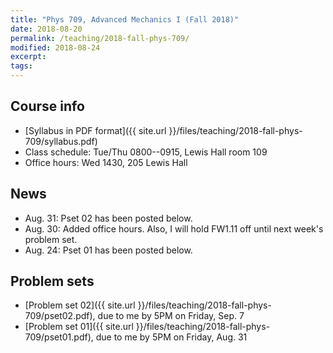 ```yaml
---
title: "Phys 709, Advanced Mechanics I (Fall 2018)"
date: 2018-08-20
permalink: /teaching/2018-fall-phys-709/
modified: 2018-08-24
excerpt:
tags:
---
```


## Course info

* [Syllabus in PDF format]({{ site.url }}/files/teaching/2018-fall-phys-709/syllabus.pdf)
* Class schedule:  Tue/Thu 0800--0915, Lewis Hall room 109
* Office hours:  Wed 1430, 205 Lewis Hall

## News

* Aug. 31: Pset 02 has been posted below.
* Aug. 30: Added office hours.  Also, I will hold FW1.11 off until
  next week's problem set.
* Aug. 24: Pset 01 has been posted below.

## Problem sets

* [Problem set 02]({{ site.url }}/files/teaching/2018-fall-phys-709/pset02.pdf),
  due to me by 5PM on Friday, Sep. 7
* [Problem set 01]({{ site.url }}/files/teaching/2018-fall-phys-709/pset01.pdf),
  due to me by 5PM on Friday, Aug. 31
